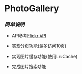 # PhotoGallery

### *简单说明*
* API参考[Flickr API](https://www.flickr.com/services/api/)

* 实现分页功能(最多访问10页)

* 实现图片缓存功能(使用LruCache)

* 完成图片搜索功能


